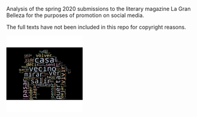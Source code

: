 Analysis of the spring 2020 submissions to the literary magazine La Gran Belleza for the purposes of promotion on social media.

The full texts have not been included in this repo for copyright reasons.

<img src="figures/unigrams_cloud.jpg" width="200" height="200" />

